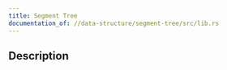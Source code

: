 ```yaml
---
title: Segment Tree
documentation_of: //data-structure/segment-tree/src/lib.rs
---
```


## Description
